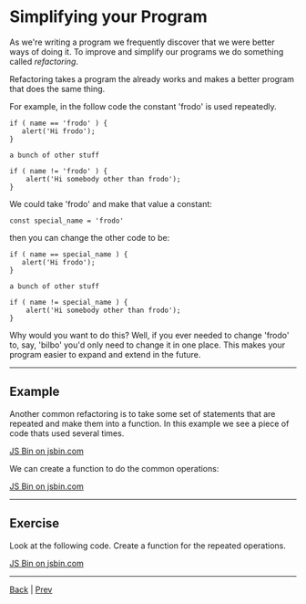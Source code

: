 # Simplifying your Program

As we're writing a program we frequently discover that we were better ways of doing it.
To improve and simplify our programs we do something called *refactoring*.

Refactoring takes a program the already works and makes a better program that does the same thing.

For example, in the follow code the constant 'frodo' is used repeatedly.

```
if ( name == 'frodo' ) {
   alert('Hi frodo');
}

a bunch of other stuff

if ( name != 'frodo' ) {
    alert('Hi somebody other than frodo');
}
```

We could take 'frodo' and make that value a constant:

```
const special_name = 'frodo'
```

then you can change the other code to be:

```
if ( name == special_name ) {
   alert('Hi frodo');
}

a bunch of other stuff

if ( name != special_name ) {
    alert('Hi somebody other than frodo');
}
```

Why would you want to do this? Well, if you ever needed to change 'frodo' to, say, 'bilbo' you'd only
need to change it in one place. This makes your program easier to expand and extend in the future.

---

## Example ##

Another common refactoring is to take some set of statements that are repeated and make them into a function.
In this example we see a piece of code thats used several times.

<a class="jsbin-embed" href="http://jsbin.com/giwipab/2/embed?html,console&height=33em">JS Bin on jsbin.com</a>

We can create a function to do the common operations:

<a class="jsbin-embed" href="http://jsbin.com/zupihip/3/embed?html,console&height=35em">JS Bin on jsbin.com</a>

---

## Exercise ##

Look at the following code. Create a function for the repeated operations.

<a class="jsbin-embed" href="http://jsbin.com/nugole/5/embed?html,console&height=40em">JS Bin on jsbin.com</a>

---

[Back](.) | [Prev](twolib)
